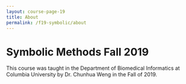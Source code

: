 ```yaml
---
layout: course-page-19
title: About
permalink: /f19-symbolic/about
---
```


# Symbolic Methods Fall 2019

This course was taught in the Department of Biomedical Informatics at Columbia University by Dr. Chunhua Weng in the Fall of 2019.
